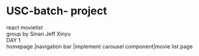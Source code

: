 # USC-batch- project 
 react movielist  
group by Sinan Jeff Xinyu  
DAY 1   
homepage  |navigation bar |implement carousel component|movie list page  
